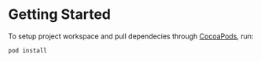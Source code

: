# Getting Started

To setup project workspace and pull dependecies through [CocoaPods](https://cocoapods.org/), run:

```shell
pod install
```
